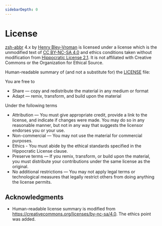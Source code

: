 ```yaml
---
sidebarDepth: 0
---
```


# License

<a href="https://www.github.com/olets/zsh-abbr">zsh-abbr</a> 4.x by <a href="https://www.github.com/olets">Henry Bley-Vroman</a> is licensed under a license which is the unmodified text of <a href="https://creativecommons.org/licenses/by-nc-sa/4.0">CC BY-NC-SA 4.0</a> and ethics conditions taken without modification from <a href="https://firstdonoharm.dev/version/2/1/license.html">Hippocratic License 2.1</a>. It is not affiliated with Creative Commons or the Organization for Ethical Source.

Human-readable summary of (and not a substitute for) the [LICENSE](https://github.com/olets/zsh-abbr/blob/v4/LICENSE) file:

You are free to

- Share — copy and redistribute the material in any medium or format
- Adapt — remix, transform, and build upon the material

Under the following terms

- Attribution — You must give appropriate credit, provide a link to the license, and indicate if changes were made. You may do so in any reasonable manner, but not in any way that suggests the licensor endorses you or your use.
- Non-commercial — You may not use the material for commercial purposes.
- Ethics - You must abide by the ethical standards specified in the Hippocratic License clause.
- Preserve terms — If you remix, transform, or build upon the material, you must distribute your contributions under the same license as the original.
- No additional restrictions — You may not apply legal terms or technological measures that legally restrict others from doing anything the license permits.

## Acknowledgments

- Human-readable license summary is modified from https://creativecommons.org/licenses/by-nc-sa/4.0. The ethics point was added.
